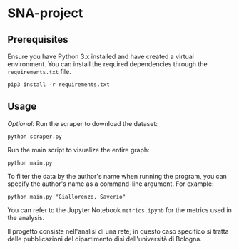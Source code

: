 # SNA-project
## Prerequisites
Ensure you have Python 3.x installed and have created a virtual environment. You can install the required dependencies through the `requirements.txt` file.
```
pip3 install -r requirements.txt
```

## Usage
_Optional:_  Run the scraper to download the dataset:
```
python scraper.py
```
Run the main script to visualize the entire graph:
```
python main.py
```
To filter the data by the author's name when running the program, you can specify the author's name as a command-line argument. For example:
```
python main.py "Giallorenzo, Saverio"
```

You can refer to the Jupyter Notebook ```metrics.ipynb``` for the metrics used in the analysis.

Il progetto consiste nell'analisi di una rete; in questo caso specifico si tratta delle pubblicazioni del dipartimento disi dell'università di Bologna.